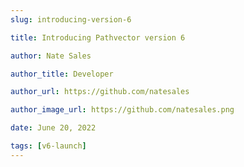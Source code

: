 ```yaml
---
slug: introducing-version-6

title: Introducing Pathvector version 6

author: Nate Sales

author_title: Developer

author_url: https://github.com/natesales

author_image_url: https://github.com/natesales.png

date: June 20, 2022

tags: [v6-launch]
---
```

